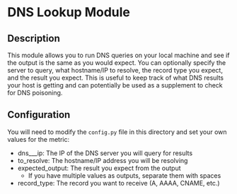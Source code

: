 # DNS Lookup Module

## Description

This module allows you to run DNS queries on your local machine and see if the
output is the same as you would expect. You can optionally specify the server
to query, what hostname/IP to resolve, the record type you expect, and the
result you expect. This is useful to keep track of what DNS results your
host is getting and can potentially be used as a supplement to check for
DNS poisoning.

## Configuration

You will need to modify the `config.py` file in this directory and set your
own values for the metric:

- dns_\__ip: The IP of the DNS server you will query for results
- to\_resolve: The hostname/IP address you will be resolving
- expected\_output: The result you expect from the output
    * If you have multiple values as outputs, separate them with spaces
- record\_type: The record you want to receive (A, AAAA, CNAME, etc.)
